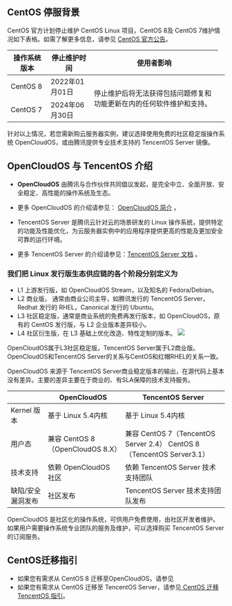 
## CentOS 停服背景
CentOS 官方计划停止维护 CentOS Linux 项目，CentOS 8及 CentOS 7维护情况如下表格。如需了解更多信息，请参见 [CentOS 官方公告](https://blog.centos.org/2020/12/future-is-centos-stream/?spm=a2c4g.11174386.n2.3.348f4c07hk46v4)。

<table>
<thead>
  <tr>
    <th>操作系统版本</th>
    <th>停止维护时间</th>
    <th>使用者影响</th>
  </tr>
</thead>
<tbody>
  <tr>
    <td>CentOS 8</td>
    <td>2022年01月01日</td>
    <td rowspan='2'>停止维护后将无法获得包括问题修复和功能更新在内的任何软件维护和支持。</td>
  </tr>
  <tr>
    <td>CentOS 7</td>
    <td>2024年06月30日</td>
    <td></td>
</tbody>
</table>
针对以上情况，若您需新购云服务器实例，建议选择使用免费的社区稳定版操作系统 OpenCloudOS，或由腾讯提供专业技术支持的 TencentOS Server 镜像。

## OpenCloudOS 与 TencentOS 介绍
- **OpenCloudOS** 由腾讯与合作伙伴共同倡议发起，是完全中立、全面开放、安全稳定、高性能的操作系统及生态。
 - 更多 OpenCloudOS 的介绍请参见： [OpenCloudOS 简介](https://cloud.tencent.com/document/product/213/70717) 。
 
- TencentOS Server 是腾讯云针对云的场景研发的 Linux 操作系统，提供特定的功能及性能优化，为云服务器实例中的应用程序提供更高的性能及更加安全可靠的运行环境。
 - 更多 TencentOS Server 的介绍请参见：[TencentOS Server 文档](https://cloud.tencent.com/document/product/1397/72777) 。

### 我们把 Linux 发行版生态供应链的各个阶段分别定义为
- L1 上游发行版，如 OpenCloudOS Stream，以及知名的 Fedora/Debian。
- L2 商业版， 通常由商业公司主导，如腾讯发行的 TencentOS Server， Redhat 发行的 RHEL，Canonical 发行的 Ubuntu。
- L3 社区稳定版，通常是商业系统的免费再发行版本，如 OpenCloudOS，原有的 CentOS 发行版，与 L2 企业版本差异较小。
- L4 社区衍生版，在 L3 基础上优化改造、特性定制的版本。
![](https://qcloudimg.tencent-cloud.cn/raw/2ceea2b0f8b4ed40c55442d31e4ea950.png)

OpenCloudOS属于L3社区稳定版，TencentOS Server属于L2商业版。OpenCloudOS和TencentOS Server的关系与CentOS和红帽RHEL的关系一致。

OpenCloudOS 来源于 TencentOS Server商业稳定版本的输出，在源代码上基本没有差异。主要的差异主要在于商业的、有SLA保障的技术支持服务。

|    |   OpenCloudOS |  TencentOS Server   |  
|-------------------|----------------------------------|----------------------------------|
| Kernel 版本        |  基于 Linux 5.4内核               | 基于 Linux 5.4内核                                                             |  
| 用户态            |  兼容 CentOS 8（OpenCloudOS 8.X） | 兼容 CentOS 7（TencentOS Server 2.4） CentOS 8 （TencentOS Server3.1） | 
| 技术支持          | 依赖 OpenCloudOS 社区  | 依赖 TencentOS Server 技术支持团队 |  
| 缺陷/安全漏洞发布 | 社区发布  | TencentOS Server 技术支持团队发布 |   

OpenCloudOS 是社区化的操作系统，可供用户免费使用，由社区开发者维护。
如果用户需要操作系统专业团队的服务及维护，可以选择购买 TencentOS Server 的订阅服务。
## CentOS迁移指引
- 如果您有需求从 CentOS 8 迁移至OpenCloudOS，请参见
- 如果您有需求从 CentOS 迁移至 TencentOS Server，请参见[ CentOS 迁移 TencentOS 指引](https://cloud.tencent.com/document/product/213/70900)。


